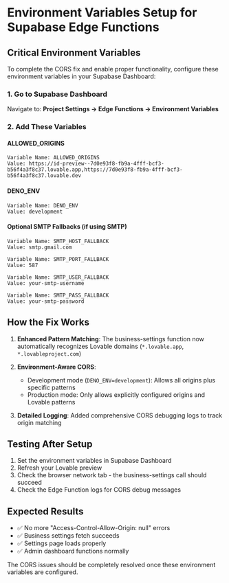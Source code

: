 # Environment Variables Setup for Supabase Edge Functions

## Critical Environment Variables

To complete the CORS fix and enable proper functionality, configure these environment variables in your Supabase Dashboard:

### 1. Go to Supabase Dashboard
Navigate to: **Project Settings → Edge Functions → Environment Variables**

### 2. Add These Variables

#### ALLOWED_ORIGINS
```
Variable Name: ALLOWED_ORIGINS
Value: https://id-preview--7d0e93f8-fb9a-4fff-bcf3-b56f4a3f8c37.lovable.app,https://7d0e93f8-fb9a-4fff-bcf3-b56f4a3f8c37.lovable.dev
```

#### DENO_ENV  
```
Variable Name: DENO_ENV
Value: development
```

#### Optional SMTP Fallbacks (if using SMTP)
```
Variable Name: SMTP_HOST_FALLBACK
Value: smtp.gmail.com

Variable Name: SMTP_PORT_FALLBACK  
Value: 587

Variable Name: SMTP_USER_FALLBACK
Value: your-smtp-username

Variable Name: SMTP_PASS_FALLBACK
Value: your-smtp-password
```

## How the Fix Works

1. **Enhanced Pattern Matching**: The business-settings function now automatically recognizes Lovable domains (`*.lovable.app`, `*.lovableproject.com`)

2. **Environment-Aware CORS**: 
   - Development mode (`DENO_ENV=development`): Allows all origins plus specific patterns
   - Production mode: Only allows explicitly configured origins and Lovable patterns

3. **Detailed Logging**: Added comprehensive CORS debugging logs to track origin matching

## Testing After Setup

1. Set the environment variables in Supabase Dashboard
2. Refresh your Lovable preview
3. Check the browser network tab - the business-settings call should succeed
4. Check the Edge Function logs for CORS debug messages

## Expected Results

- ✅ No more "Access-Control-Allow-Origin: null" errors
- ✅ Business settings fetch succeeds
- ✅ Settings page loads properly
- ✅ Admin dashboard functions normally

The CORS issues should be completely resolved once these environment variables are configured.